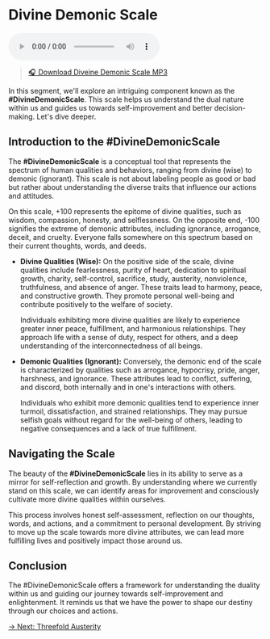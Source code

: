 # Divine Demonic Scale

<audio src="https://indra.team/audio/indra/divine-demonic-scale.mp3" controls></audio>

> [🎧 Download Diveine Demonic Scale MP3](https://indra.team/audio/indra/divine-demonic-scale.mp3)

In this segment, we'll explore an intriguing component known as the **#DivineDemonicScale**. This scale helps us understand the dual nature within us and guides us towards self-improvement and better decision-making. Let's dive deeper.

## Introduction to the #DivineDemonicScale

The **#DivineDemonicScale** is a conceptual tool that represents the spectrum of human qualities and behaviors, ranging from divine (wise) to demonic (ignorant). This scale is not about labeling people as good or bad but rather about understanding the diverse traits that influence our actions and attitudes.

On this scale, +100 represents the epitome of divine qualities, such as wisdom, compassion, honesty, and selflessness. On the opposite end, -100 signifies the extreme of demonic attributes, including ignorance, arrogance, deceit, and cruelty. Everyone falls somewhere on this spectrum based on their current thoughts, words, and deeds.

- **Divine Qualities (Wise):** On the positive side of the scale, divine qualities include fearlessness, purity of heart, dedication to spiritual growth, charity, self-control, sacrifice, study, austerity, nonviolence, truthfulness, and absence of anger. These traits lead to harmony, peace, and constructive growth. They promote personal well-being and contribute positively to the welfare of society.

  Individuals exhibiting more divine qualities are likely to experience greater inner peace, fulfillment, and harmonious relationships. They approach life with a sense of duty, respect for others, and a deep understanding of the interconnectedness of all beings.

- **Demonic Qualities (Ignorant):** Conversely, the demonic end of the scale is characterized by qualities such as arrogance, hypocrisy, pride, anger, harshness, and ignorance. These attributes lead to conflict, suffering, and discord, both internally and in one's interactions with others.

  Individuals who exhibit more demonic qualities tend to experience inner turmoil, dissatisfaction, and strained relationships. They may pursue selfish goals without regard for the well-being of others, leading to negative consequences and a lack of true fulfillment.

## Navigating the Scale

The beauty of the **#DivineDemonicScale** lies in its ability to serve as a mirror for self-reflection and growth. By understanding where we currently stand on this scale, we can identify areas for improvement and consciously cultivate more divine qualities within ourselves.

This process involves honest self-assessment, reflection on our thoughts, words, and actions, and a commitment to personal development. By striving to move up the scale towards more divine attributes, we can lead more fulfilling lives and positively impact those around us.

## Conclusion

The #DivineDemonicScale offers a framework for understanding the duality within us and guiding our journey towards self-improvement and enlightenment. It reminds us that we have the power to shape our destiny through our choices and actions.

[→ Next: Threefold Austerity](threefold-austerity.md)
